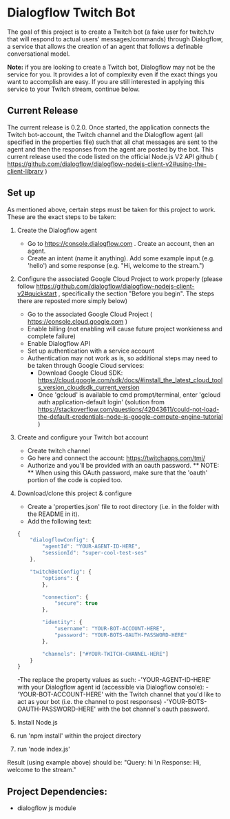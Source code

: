 # Dialogflow Twitch Bot

The goal of this project is to create a Twitch bot (a fake user for twitch.tv that will respond to actual users' messages/commands) through Dialogflow, a service that allows the creation of an agent that follows a definable conversational model. 

**Note:** if you are looking to create a Twitch bot, Dialogflow may not be the service for you. It provides a lot of complexity even if the exact things you want to accomplish are easy. If you are still interested in applying this service to your Twitch stream, continue below. 

## Current Release

The current release is 0.2.0. Once started, the application connects the Twitch bot-account, the Twitch channel and the Dialogflow agent (all specified in the properties file) such that all chat messages are sent to the agent and then the responses from the agent are posted by the bot. This current release used the code listed on the official Node.js V2 API github ( https://github.com/dialogflow/dialogflow-nodejs-client-v2#using-the-client-library )

## Set up

As mentioned above, certain steps must be taken for this project to work. These are the exact steps to be taken:

1. Create the Dialogflow agent
	- Go to https://console.dialogflow.com . Create an account, then an agent.
	- Create an intent (name it anything). Add some example input (e.g. 'hello') and some response (e.g. "Hi, welcome to the stream.")
	
2. Configure the associated Google Cloud Project to work properly (please follow https://github.com/dialogflow/dialogflow-nodejs-client-v2#quickstart , specifically the section "Before you begin". The steps there are reposted more simply below)
	- Go to the associated Google Cloud Project ( https://console.cloud.google.com )
	- Enable billing (not enabling will cause future project wonkieness and complete failure)
	- Enable Dialogflow API
	- Set up authentication with a service account
	- Authentication may not work as is, so additional steps may need to be taken through Google Cloud services:
		- Download Google Cloud SDK: https://cloud.google.com/sdk/docs/#install_the_latest_cloud_tools_version_cloudsdk_current_version
		- Once 'gcloud' is available to cmd prompt/terminal, enter 'gcloud auth application-default login' (solution from https://stackoverflow.com/questions/42043611/could-not-load-the-default-credentials-node-js-google-compute-engine-tutorial )

3.	Create and configure your Twitch bot account
	- Create twitch channel
	- Go here and connect the account: https://twitchapps.com/tmi/
	- Authorize and you'll be provided with an oauth password. ** NOTE: ** When using this OAuth password, make sure that the 'oauth' portion of the code is copied too.

4. Download/clone this project & configure
	- Create a 'properties.json' file to root directory (i.e. in the folder with the README in it).
	- Add the following text: 
	
	```javascript
	{
		"dialogflowConfig": {
			"agentId": "YOUR-AGENT-ID-HERE",
			"sessionId": "super-cool-test-ses"
		},

		"twitchBotConfig": {
			"options": {
			},

			"connection": {
				"secure": true
			},

			"identity": {
				"username": "YOUR-BOT-ACCOUNT-HERE",
				"password": "YOUR-BOTS-OAUTH-PASSWORD-HERE"
			},

			"channels": ["#YOUR-TWITCH-CHANNEL-HERE"]
		}
	}
	```
	-The replace the property values as such:
		-'YOUR-AGENT-ID-HERE' with your Dialogflow agent id (accessible via Dialogflow console):
		-'YOUR-BOT-ACCOUNT-HERE' with the Twitch channel that you'd like to act as your bot (i.e. the channel to post responses)
		-'YOUR-BOTS-OAUTH-PASSWORD-HERE' with the bot channel's oauth password. 
		
5. Install Node.js 

6. run 'npm install' within the project directory

7. run 'node index.js'

Result (using example above) should be:
	"Query: hi \n
	Response: Hi, welcome to the stream."
	
## Project Dependencies:
 - dialogflow js module 
